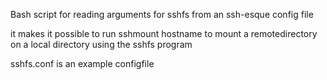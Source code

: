 Bash script for reading arguments for sshfs from an ssh-esque config file

it makes it possible to run sshmount hostname to mount a remotedirectory on a local directory using the sshfs program

sshfs.conf is an example configfile

